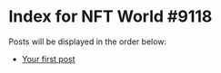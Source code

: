# Index for NFT World #9118
Posts will be displayed in the order below:

- [Your first post](./001-first.md)

